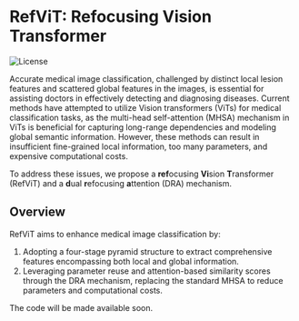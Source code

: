 # RefViT: Refocusing Vision Transformer

![License](https://img.shields.io/badge/license-MIT-blue.svg)

Accurate medical image classification, challenged by distinct local lesion features and scattered global features in the images, is essential for assisting doctors in effectively detecting and diagnosing diseases. Current methods have attempted to utilize Vision transformers (ViTs) for medical classification tasks, as the multi-head self-attention (MHSA) mechanism in ViTs is beneficial for capturing long-range dependencies and modeling global semantic information. However, these methods can result in insufficient fine-grained local information, too many parameters, and expensive computational costs.

To address these issues, we propose a **ref**ocusing **Vi**sion **T**ransformer (RefViT) and a **d**ual **r**efocusing **a**ttention (DRA) mechanism. 

## Overview

RefViT aims to enhance medical image classification by:
1. Adopting a four-stage pyramid structure to extract comprehensive features encompassing both local and global information.
2. Leveraging parameter reuse and attention-based similarity scores through the DRA mechanism, replacing the standard MHSA to reduce parameters and computational costs.


The code will be made available soon. 

